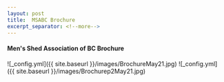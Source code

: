 ```yaml
---
layout: post
title:  MSABC Brochure
excerpt_separator: <!--more-->
---
```


#### Men's Shed Association of BC Brochure

![_config.yml]({{ site.baseurl }}/images/BrochureMay21.jpg)
![_config.yml]({{ site.baseurl }}/images/Brochurep2May21.jpg)

